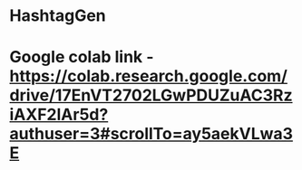 # HashtagGen

# Google colab link - https://colab.research.google.com/drive/17EnVT2702LGwPDUZuAC3RziAXF2lAr5d?authuser=3#scrollTo=ay5aekVLwa3E

